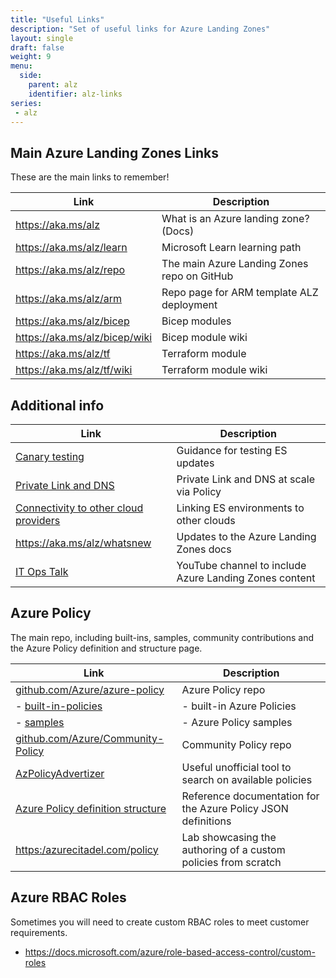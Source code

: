 ```yaml
---
title: "Useful Links"
description: "Set of useful links for Azure Landing Zones"
layout: single
draft: false
weight: 9
menu:
  side:
    parent: alz
    identifier: alz-links
series:
 - alz
---
```


## Main Azure Landing Zones Links

These are the main links to remember!

| Link | Description |
|---|---|
| <https://aka.ms/alz> | What is an Azure landing zone? (Docs) |
| <https://aka.ms/alz/learn> | Microsoft Learn learning path |
| <https://aka.ms/alz/repo> | The main Azure Landing Zones repo on GitHub |
| <https://aka.ms/alz/arm> | Repo page for ARM template ALZ deployment |
| <https://aka.ms/alz/bicep> | Bicep modules |
| <https://aka.ms/alz/bicep/wiki> | Bicep module wiki |
| <https://aka.ms/alz/tf> | Terraform module  |
| <https://aka.ms/alz/tf/wiki> | Terraform module wiki

## Additional info

| Link | Description |
|---|---|
| [Canary testing](https://docs.microsoft.com/azure/cloud-adoption-framework/ready/enterprise-scale/testing-approach) | Guidance for testing ES updates |
| [Private Link and DNS](https://docs.microsoft.com/azure/cloud-adoption-framework/ready/azure-best-practices/private-link-and-dns-integration-at-scale) | Private Link and DNS at scale via Policy |
| [Connectivity to other cloud providers](https://docs.microsoft.com/azure/cloud-adoption-framework/ready/azure-best-practices/connectivity-to-other-cloud-providers) | Linking ES environments to other clouds |
| <https://aka.ms/alz/whatsnew> | Updates to the Azure Landing Zones docs |
| [IT Ops Talk](https://www.youtube.com/channel/UCvyPX_vz17uFdtG3NyoV-UA) | YouTube channel to include Azure Landing Zones content |

## Azure Policy

The main repo, including built-ins, samples, community contributions and the Azure Policy definition and structure page.

| Link | Description |
|---|---|
| [github.com/Azure/azure-policy](https://github.com/Azure/azure-policy) | Azure Policy repo |
| - [built-in-policies](https://github.com/Azure/azure-policy/tree/master/built-in-policies) | - built-in Azure Policies |
| - [samples](https://github.com/Azure/azure-policy/tree/master/samples) | - Azure Policy samples |
| [github.com/Azure/Community-Policy](https://github.com/Azure/Community-Policy) | Community Policy repo |
| [AzPolicyAdvertizer](https://www.azadvertizer.net/azpolicyadvertizer_all.html) | Useful unofficial tool to search on available policies |
| [Azure Policy definition structure](https://docs.microsoft.com/azure/governance/policy/concepts/definition-structure) | Reference documentation for the Azure Policy JSON definitions |
| <https:/azurecitadel.com/policy> | Lab showcasing the authoring of a custom policies from scratch |

## Azure RBAC Roles

Sometimes you will need to create custom RBAC roles to meet customer requirements.

* <https://docs.microsoft.com/azure/role-based-access-control/custom-roles>
